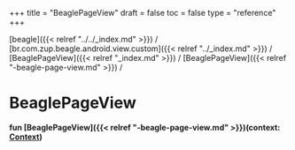 +++
title = "BeaglePageView"
draft = false
toc = false
type = "reference"
+++

[beagle]({{< relref "../../_index.md" >}}) / [br.com.zup.beagle.android.view.custom]({{< relref "../_index.md" >}}) / [BeaglePageView]({{< relref "_index.md" >}}) / [BeaglePageView]({{< relref "-beagle-page-view.md" >}}) / 



# BeaglePageView  
  
<b><b>fun [BeaglePageView]({{< relref "-beagle-page-view.md" >}})(context: [Context](https://developer.android.com/reference/kotlin/android/content/Context.html))</b></b>  



